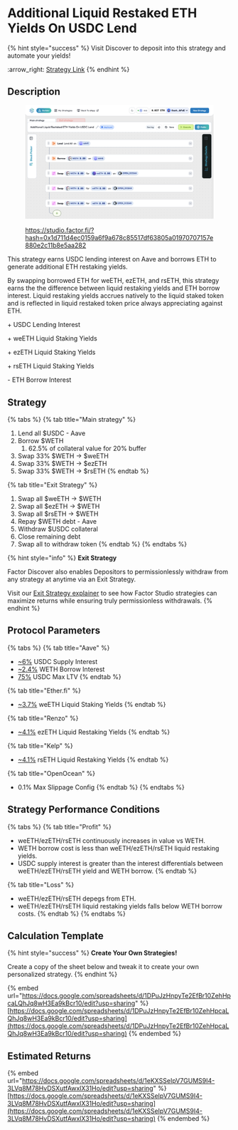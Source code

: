 # Additional Liquid Restaked ETH Yields On USDC Lend

{% hint style="success" %}
Visit Discover to deposit into this strategy and automate your yields!

:arrow\_right: [Strategy Link](https://pro.factor.fi/strategies/0x549D2315d99F0c50872DA2E33a2b027514BD7812)
{% endhint %}

## Description

<figure><img src="../../../.gitbook/assets/image (3) (1).png" alt=""><figcaption><p><a href="https://studio.factor.fi/?hash=0x1d711d4ec0159a6f9a678c85517df63805a01970707157e880e2c11b8e5aa282">https://studio.factor.fi/?hash=0x1d711d4ec0159a6f9a678c85517df63805a01970707157e880e2c11b8e5aa282</a></p></figcaption></figure>

This strategy earns USDC lending interest on Aave and borrows ETH to generate additional ETH restaking yields.

By swapping borrowed ETH for weETH, ezETH, and rsETH, this strategy earns the the difference between liquid restaking yields and ETH borrow interest. Liquid restaking yields accrues natively to the liquid staked token and is reflected in liquid restaked token price always appreciating against ETH.

\+ USDC Lending Interest

\+ weETH Liquid Staking Yields

\+ ezETH Liquid Staking Yields

\+ rsETH Liquid Staking Yields

\- ETH Borrow Interest

## Strategy

{% tabs %}
{% tab title="Main strategy" %}
1. Lend all $USDC - Aave
2. Borrow $WETH
   1. 62.5% of collateral value for 20% buffer
3. Swap 33% $WETH → $weETH
4. Swap 33% $WETH → $ezETH
5. Swap 33% $WETH → $rsETH
{% endtab %}

{% tab title="Exit Strategy" %}
1. Swap all $weETH → $WETH
2. Swap all $ezETH → $WETH
3. Swap all $rsETH → $WETH
4. Repay $WETH debt - Aave
5. Withdraw $USDC collateral
6. Close remaining debt
7. Swap all to withdraw token
{% endtab %}
{% endtabs %}

{% hint style="info" %}
**Exit Strategy**

Factor Discover also enables Depositors to permissionlessly withdraw from any strategy at anytime via an Exit Strategy.

Visit our [Exit Strategy explainer](../../../factor-studio/studio-pro/exit-strategy.md) to see how Factor Studio strategies can maximize returns while ensuring truly permissionless withdrawals.
{% endhint %}

## Protocol Parameters

{% tabs %}
{% tab title="Aave" %}
* [\~6%](https://app.aave.com/reserve-overview/?underlyingAsset=0xaf88d065e77c8cc2239327c5edb3a432268e5831\&marketName=proto_arbitrum_v3) USDC Supply Interest
* [\~2.4%](https://app.aave.com/reserve-overview/?underlyingAsset=0x82af49447d8a07e3bd95bd0d56f35241523fbab1\&marketName=proto_arbitrum_v3) WETH Borrow Interest
* [75%](https://app.aave.com/reserve-overview/?underlyingAsset=0xaf88d065e77c8cc2239327c5edb3a432268e5831\&marketName=proto_arbitrum_v3) USDC Max LTV
{% endtab %}

{% tab title="Ether.fi" %}
* [\~3.7%](https://app.ether.fi/weeth) weETH Liquid Staking Yields
{% endtab %}

{% tab title="Renzo" %}
* [\~4.1%](https://app.renzoprotocol.com/restaking) ezETH Liquid Restaking Yields
{% endtab %}

{% tab title="Kelp" %}
* [\~4.1%](https://kerneldao.com/kelp/restake/) rsETH Liquid Restaking Yields
{% endtab %}

{% tab title="OpenOcean" %}
* 0.1% Max Slippage Config
{% endtab %}
{% endtabs %}

## Strategy Performance Conditions

{% tabs %}
{% tab title="Profit" %}
* weETH/ezETH/rsETH continuously increases in value vs WETH.
* WETH borrow cost is less than weETH/ezETH/rsETH liquid restaking yields.
* USDC supply interest is greater than the interest differentials between weETH/ezETH/rsETH yield and WETH borrow.
{% endtab %}

{% tab title="Loss" %}
* weETH/ezETH/rsETH depegs from ETH.
* weETH/ezETH/rsETH liquid restaking yields falls below WETH borrow costs.
{% endtab %}
{% endtabs %}

## Calculation Template

{% hint style="success" %}
**Create Your Own Strategies!**

Create a copy of the sheet below and tweak it to create your own personalized strategy.
{% endhint %}

{% embed url="https://docs.google.com/spreadsheets/d/1DPuJzHnpyTe2EfBr10ZehHpcaLQhJq8wH3Ea9kBcr10/edit?usp=sharing" %}
[https://docs.google.com/spreadsheets/d/1DPuJzHnpyTe2EfBr10ZehHpcaLQhJq8wH3Ea9kBcr10/edit?usp=sharing](https://docs.google.com/spreadsheets/d/1DPuJzHnpyTe2EfBr10ZehHpcaLQhJq8wH3Ea9kBcr10/edit?usp=sharing)
{% endembed %}

## Estimated Returns

{% embed url="https://docs.google.com/spreadsheets/d/1eKXSSeIpV7GUMS9I4-3LVq8M78HvDSXutfAwxlX31Ho/edit?usp=sharing" %}
[https://docs.google.com/spreadsheets/d/1eKXSSeIpV7GUMS9I4-3LVq8M78HvDSXutfAwxlX31Ho/edit?usp=sharing](https://docs.google.com/spreadsheets/d/1eKXSSeIpV7GUMS9I4-3LVq8M78HvDSXutfAwxlX31Ho/edit?usp=sharing)
{% endembed %}
